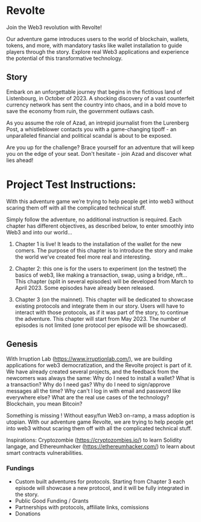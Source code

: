 # Revolte
Join the Web3 revolution with Revolte!

Our adventure game introduces users to the world of blockchain, wallets, tokens, and more, with mandatory tasks like wallet installation to guide players through the story. Explore real Web3 applications and experience the potential of this transformative technology. 

## Story

Embark on an unforgettable journey that begins in the fictitious land of Listenbourg, in October of 2023. A shocking discovery of a vast counterfeit currency network has sent the country into chaos, and in a bold move to save the economy from ruin, the government outlaws cash.

As you assume the role of Azad, an intrepid journalist from the Lurenberg Post, a whistleblower contacts you with a game-changing tipoff - an unparalleled financial and political scandal is about to be exposed.

Are you up for the challenge? Brace yourself for an adventure that will keep you on the edge of your seat. Don't hesitate - join Azad and discover what lies ahead!

# Project Test Instructions:

With this adventure game we’re trying to help people get into web3 without scaring them off with all the complicated technical stuff.

Simply follow the adventure, no additional instruction is required. Each chapter has different objectives, as described below, to enter smoothly into Web3 and into our world...

1) Chapter 1 is live! It leads to the installation of the wallet for the new comers. The purpose of this chapter is to introduce the story and make the world we’ve created feel more real and interesting.

2) Chapter 2: this one is for the users to experiment (on the testnet) the basics of web3, like making a transaction, swap, using a bridge, nft…This chapter (split in several episodes) will be developed from March to April 2023. Some episodes have already been released.

3) Chapter 3 (on the mainnet). This chapter will be dedicated to showcase existing protocols and integrate them in our story. Users will have to interact with those protocols, as if it was part of the story, to continue the adventure. This chapter will start from May 2023. The number of episodes is not limited (one protocol per episode will be showcased).

## Genesis

With Irruption Lab (https://www.irruptionlab.com/), we are building applications for web3 democratization, and the Revolte project is part of it. We have already created several projects, and the feedback from the newcomers was always the same: Why do I need to install a wallet? What is a transaction? Why do I need gas? Why do I need to sign/approve messages all the time? Why can't I log in with email and password like everywhere else? What are the real use cases of the technology? Blockchain, you mean Bitcoin?

Something is missing ! Without easy/fun Web3 on-ramp, a mass adoption is utopian.
With our adventure game Revolte, we are trying to help people get into web3 without scaring them off with all the complicated technical stuff.

Inspirations: Cryptozombie (https://cryptozombies.io/) to learn Solidity langage, and Ethereumhacker (https://ethereumhacker.com/) to learn about smart contracts vulnerabilities.

### Fundings

- Custom built adventures for protocols. Starting from Chapter 3 each episode will showcase a new protocol, and it will be fully integrated in the story.
- Public Good Funding / Grants
- Partnerships with protocols, affiliate links, comissions
- Donations
